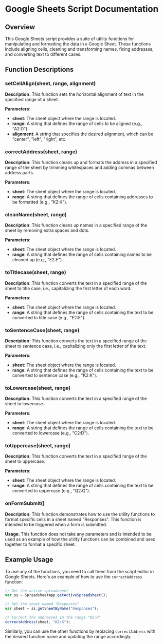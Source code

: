# Google Sheets Script Documentation

## Overview

This Google Sheets script provides a suite of utility functions for manipulating and formatting the data in a Google Sheet. These functions include aligning cells, cleaning and transforming names, fixing addresses, and converting text to different cases.

## Function Descriptions

### setCellAlign(sheet, range, alignment)

**Description:** This function sets the horizontal alignment of text in the specified range of a sheet.

**Parameters:**

- **sheet**: The sheet object where the range is located.
- **range**: A string that defines the range of cells to be aligned (e.g., "A2:D").
- **alignment**: A string that specifies the desired alignment, which can be "center", "left", "right", etc.

### correctAddress(sheet, range)

**Description:** This function cleans up and formats the address in a specified range of the sheet by trimming whitespaces and adding commas between address parts.

**Parameters:**

- **sheet**: The sheet object where the range is located.
- **range**: A string that defines the range of cells containing addresses to be formatted (e.g., "K2:K").

### cleanName(sheet, range)

**Description:** This function cleans up names in a specified range of the sheet by removing extra spaces and dots.

**Parameters:**

- **sheet**: The sheet object where the range is located.
- **range**: A string that defines the range of cells containing names to be cleaned up (e.g., "E2:E").

### toTitlecase(sheet, range)

**Description:** This function converts the text in a specified range of the sheet to title case, i.e., capitalizing the first letter of each word.

**Parameters:**

- **sheet**: The sheet object where the range is located.
- **range**: A string that defines the range of cells containing the text to be converted to title case (e.g., "E2:E").

### toSentenceCase(sheet, range)

**Description:** This function converts the text in a specified range of the sheet to sentence case, i.e., capitalizing only the first letter of the text.

**Parameters:**

- **sheet**: The sheet object where the range is located.
- **range**: A string that defines the range of cells containing the text to be converted to sentence case (e.g., "K2:K").

### toLowercase(sheet, range)

**Description:** This function converts the text in a specified range of the sheet to lowercase.

**Parameters:**

- **sheet**: The sheet object where the range is located.
- **range**: A string that defines the range of cells containing the text to be converted to lowercase (e.g., "C2:D").

### toUppercase(sheet, range)

**Description:** This function converts the text in a specified range of the sheet to uppercase.

**Parameters:**

- **sheet**: The sheet object where the range is located.
- **range**: A string that defines the range of cells containing the text to be converted to uppercase (e.g., "Q2:Q").

### onFormSubmit()

**Description:** This function demonstrates how to use the utility functions to format specific cells in a sheet named "Responses". This function is intended to be triggered when a form is submitted.

**Usage:** This function does not take any parameters and is intended to be used as an example of how the utility functions can be combined and used together to format a specific sheet. 

## Example Usage

To use any of the functions, you need to call them from the script editor in Google Sheets. Here's an example of how to use the `correctAddress` function:

```javascript
// Get the active spreadsheet
var ss = SpreadsheetApp.getActiveSpreadsheet();

// Get the sheet named "Responses"
var sheet = ss.getSheetByName("Responses");

// Correct the addresses in the range "K2:K"
correctAddress(sheet, "K2:K");
```

Similarly, you can use the other functions by replacing `correctAddress` with the desired function name and updating the range accordingly.

